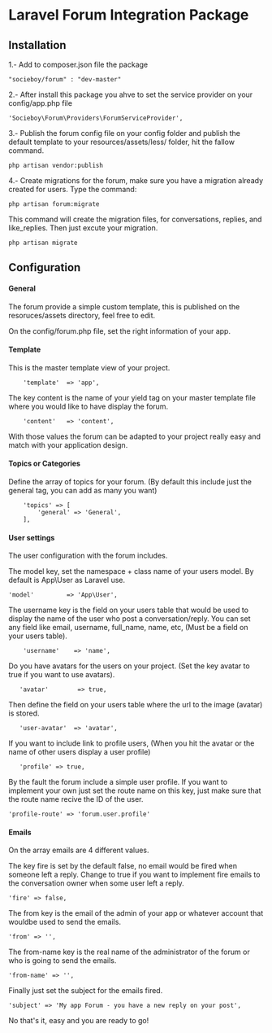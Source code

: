# Laravel Forum Integration Package

## Installation

1.- Add to composer.json file the package
```
"socieboy/forum" : "dev-master"
```

2.- After install this package you ahve to set the service provider on your config/app.php file
```
'Socieboy\Forum\Providers\ForumServiceProvider',
```

3.- Publish the forum config file on your config folder and publish the default template to your resources/assets/less/ folder, hit the fallow command.
```
php artisan vendor:publish
```

4.- Create migrations for the forum, make sure you have a migration already created for users. Type the command:
```
php artisan forum:migrate
```
This command will create the migration files, for conversations, replies, and like_replies. Then just excute your migration.
```
php artisan migrate
```

## Configuration

#### General

The forum provide a simple custom template, this is published on the resoruces/assets directory, feel free to edit.

On the config/forum.php file, set the right information of your app.

#### Template

This is the master template view of your project.
```
    'template'  => 'app',
```

The key content is the name of your yield tag on your master template file where you would like to have display the forum.
```
    'content'   => 'content',
```

With those values the forum can be adapted to your project really easy and match with your application design.


#### Topics or Categories

Define the array of topics for your forum. (By default this include just the general tag, you can add as many you want)
```
    'topics' => [
        'general' => 'General',
    ],
```

#### User settings

The user configuration with the forum includes.

The model key, set the namespace + class name of your users model. By default is App\User as Laravel use.
```
'model'         => 'App\User',
```

The username key is the field on your users table that would be used to display the name of the user who post a conversation/reply. You can set any field like email, username, full_name, name, etc, (Must be a field on your users table).
```
    'username'    => 'name',
```

Do you have avatars for the users on your project. (Set the key avatar to true if you want to use avatars).
```
   'avatar'        => true,
```

Then define the field on your users table where the url to the image (avatar) is stored.
```
   'user-avatar'  => 'avatar',
```

If you want to include link to profile users, (When you hit the avatar or the name of other users display a user profile)
```
   'profile' => true,
```

By the fault the forum include a simple user profile. If you want to implement your own just set the route name on this key, just make sure that the route name recive the ID of the user.
```
'profile-route' => 'forum.user.profile'
```

#### Emails

On the array emails are 4 different values.

The key fire is set by the default false, no email would be fired when someone left a reply. Change to true if you want to implement fire emails to the conversation owner when some user left a reply.
```
'fire' => false,
```

The from key is the email of the admin of your app or whatever account that wouldbe used to send the emails.
```
'from' => '',
```

The from-name key is the real name of the administrator of the forum or who is going to send the emails.
```
'from-name' => '',
```

Finally just set the subject for the emails fired.
```
'subject' => 'My app Forum - you have a new reply on your post',
```

No that's it, easy and you are ready to go!

